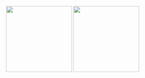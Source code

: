 <div style='inline-block'>
<img src="https://github-readme-stats.vercel.app/api?username=Tw1nreverb&theme=omni&show_icons=true" height="180px">
<img src="https://github-readme-stats.vercel.app/api/top-langs/?username=Tw1nreverb&theme=omni&show_icons=true&layout=compact" height="180px">
</div>
